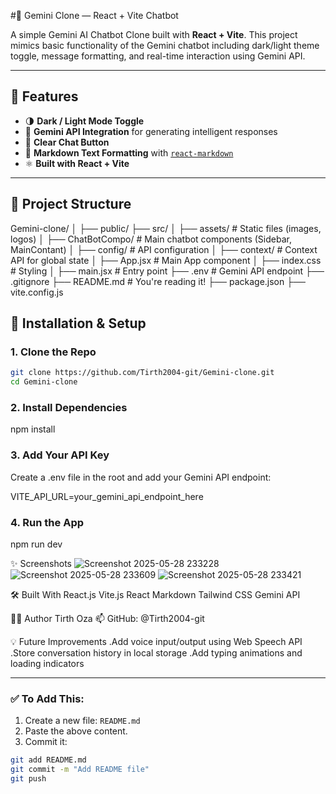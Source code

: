  #🌟 Gemini Clone — React + Vite Chatbot

A simple Gemini AI Chatbot Clone built with **React + Vite**. This project mimics basic functionality of the Gemini chatbot including dark/light theme toggle, message formatting, and real-time interaction using Gemini API.



---

## 🚀 Features

- 🌗 **Dark / Light Mode Toggle**
- 🧠 **Gemini API Integration** for generating intelligent responses
- 🧹 **Clear Chat Button**
- 📝 **Markdown Text Formatting** with [`react-markdown`](https://github.com/remarkjs/react-markdown)
- ⚛️ **Built with React + Vite**

---

## 📁 Project Structure

Gemini-clone/
│
├── public/
├── src/
│ ├── assets/ # Static files (images, logos)
│ ├── ChatBotCompo/ # Main chatbot components (Sidebar, MainContant)
│ ├── config/ # API configuration
│ ├── context/ # Context API for global state
│ ├── App.jsx # Main App component
│ ├── index.css # Styling
│ ├── main.jsx # Entry point
├── .env # Gemini API endpoint
├── .gitignore
├── README.md # You're reading it!
├── package.json
├── vite.config.js

## 🔧 Installation & Setup

### 1. Clone the Repo

```bash
git clone https://github.com/Tirth2004-git/Gemini-clone.git
cd Gemini-clone
```
### 2. Install Dependencies
 npm install
 
### 3. Add Your API Key
Create a .env file in the root and add your Gemini API endpoint:

VITE_API_URL=your_gemini_api_endpoint_here

### 4. Run the App
 npm run dev

✨ Screenshots
![Screenshot 2025-05-28 233228](https://github.com/user-attachments/assets/c228f4ac-62a2-4ce3-8571-f99ebd7b040c)
![Screenshot 2025-05-28 233609](https://github.com/user-attachments/assets/301716ac-4bb5-408b-97b3-bb7aa9e3caaf)
![Screenshot 2025-05-28 233421](https://github.com/user-attachments/assets/cb0ce53b-79a1-4aa9-a023-076081831984)



🛠️ Built With
React.js
Vite.js
React Markdown
Tailwind CSS
Gemini API

🙋‍♂️ Author
Tirth Oza
📫 GitHub: @Tirth2004-git

💡 Future Improvements
.Add voice input/output using Web Speech API
.Store conversation history in local storage
.Add typing animations and loading indicators



---

### ✅ To Add This:

1. Create a new file: `README.md`
2. Paste the above content.
3. Commit it:

```bash
git add README.md
git commit -m "Add README file"
git push


